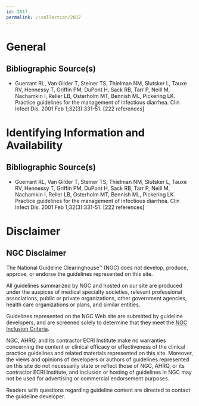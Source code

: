 ```yaml
---
id: 2017
permalink: /:collection/2017
---
```


# General

## Bibliographic Source(s)

- Guerrant RL, Van Gilder T, Steiner TS, Thielman NM, Slutsker L, Tauxe RV, Hennessy T, Griffin PM, DuPont H, Sack RB, Tarr P, Neill M, Nachamkin I, Reller LB, Osterholm MT, Bennish ML, Pickering LK. Practice guidelines for the management of infectious diarrhea. Clin Infect Dis. 2001 Feb 1;32(3):331-51. [222 references]

# Identifying Information and Availability

## Bibliographic Source(s)

- Guerrant RL, Van Gilder T, Steiner TS, Thielman NM, Slutsker L, Tauxe RV, Hennessy T, Griffin PM, DuPont H, Sack RB, Tarr P, Neill M, Nachamkin I, Reller LB, Osterholm MT, Bennish ML, Pickering LK. Practice guidelines for the management of infectious diarrhea. Clin Infect Dis. 2001 Feb 1;32(3):331-51. [222 references]

# Disclaimer

## NGC Disclaimer

The National Guideline Clearinghouse™ (NGC) does not develop, produce, approve, or endorse the guidelines represented on this site.

All guidelines summarized by NGC and hosted on our site are produced under the auspices of medical specialty societies, relevant professional associations, public or private organizations, other government agencies, health care organizations or plans, and similar entities.

Guidelines represented on the NGC Web site are submitted by guideline developers, and are screened solely to determine that they meet the [NGC Inclusion Criteria](/help-and-about/summaries/inclusion-criteria).

NGC, AHRQ, and its contractor ECRI Institute make no warranties concerning the content or clinical efficacy or effectiveness of the clinical practice guidelines and related materials represented on this site. Moreover, the views and opinions of developers or authors of guidelines represented on this site do not necessarily state or reflect those of NGC, AHRQ, or its contractor ECRI Institute, and inclusion or hosting of guidelines in NGC may not be used for advertising or commercial endorsement purposes.

Readers with questions regarding guideline content are directed to contact the guideline developer.

